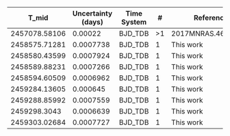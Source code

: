 |T_mid        |Uncertainty (days)|Time System|#  |Reference           |
|-------------|------------------|-----------|---|--------------------|
|2457078.58106|0.00022           |BJD_TDB    |>1 |2017MNRAS.468..835B |
|2458575.71281|0.0007738         |BJD_TDB    |1  |This work           |
|2458580.43599|0.0007924         |BJD_TDB    |1  |This work           |
|2458589.88231|0.0007266         |BJD_TDB    |1  |This work           |
|2458594.60509|0.0006962         |BJD_TDB    |1  |This work           |
|2459284.13605|0.000645          |BJD_TDB    |1  |This work           |
|2459288.85992|0.0007559         |BJD_TDB    |1  |This work           |
|2459298.3043 |0.0006639         |BJD_TDB    |1  |This work           |
|2459303.02684|0.0007727         |BJD_TDB    |1  |This work           |
